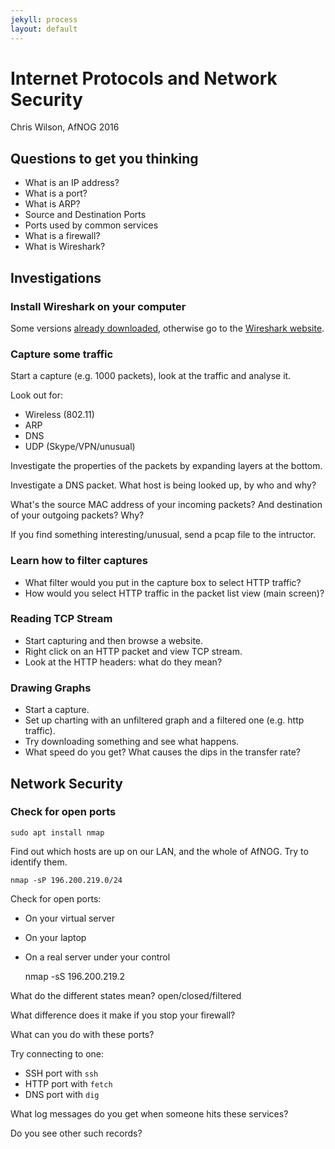 ```yaml
---
jekyll: process
layout: default
---
```


# Internet Protocols and Network Security

Chris Wilson, AfNOG 2016

## Questions to get you thinking

* What is an IP address?
* What is a port?
* What is ARP?
* Source and Destination Ports
* Ports used by common services
* What is a firewall?
* What is Wireshark?

## Investigations

### Install Wireshark on your computer

Some versions [already downloaded](http://sse-mini1.mtg.afnog.org/wireshark/),
otherwise go to the [Wireshark website](http://www.wireshark.org/download.html).

### Capture some traffic

Start a capture (e.g. 1000 packets), look at the traffic and analyse it.

Look out for:

* Wireless (802.11)
* ARP
* DNS
* UDP (Skype/VPN/unusual)

Investigate the properties of the packets by expanding layers at the bottom.

Investigate a DNS packet. What host is being looked up, by who and why?

What's the source MAC address of your incoming packets? And destination of
your outgoing packets? Why?

If you find something interesting/unusual, send a pcap file to the intructor.

### Learn how to filter captures

* What filter would you put in the capture box to select HTTP traffic?
* How would you select HTTP traffic in the packet list view (main screen)?

### Reading TCP Stream

* Start capturing and then browse a website.
* Right click on an HTTP packet and view TCP stream.
* Look at the HTTP headers: what do they mean?

### Drawing Graphs

* Start a capture.
* Set up charting with an unfiltered graph and a filtered one (e.g. http traffic).
* Try downloading something and see what happens.
* What speed do you get? What causes the dips in the transfer rate?

## Network Security

### Check for open ports

```
sudo apt install nmap
```

Find out which hosts are up on our LAN, and the whole of AfNOG. Try to identify them.

	nmap -sP 196.200.219.0/24

Check for open ports:

* On your virtual server
* On your laptop
* On a real server under your control

	nmap -sS 196.200.219.2

What do the different states mean? open/closed/filtered

What difference does it make if you stop your firewall?

What can you do with these ports?

Try connecting to one:

* SSH port with `ssh`
* HTTP port with `fetch`
* DNS port with `dig`

What log messages do you get when someone hits these services?

Do you see other such records?
